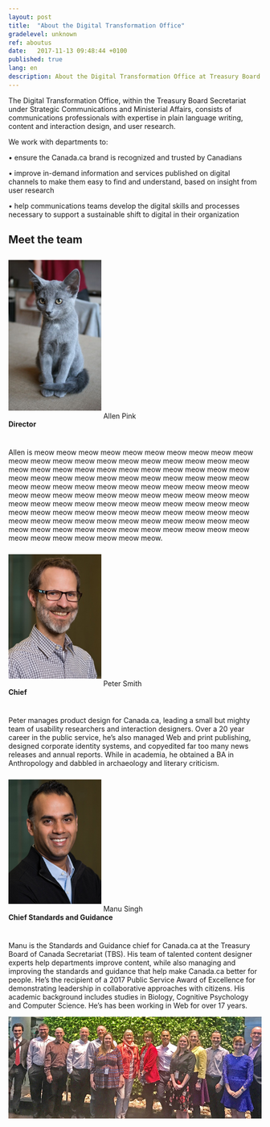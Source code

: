 ```yaml
---
layout: post
title:  "About the Digital Transformation Office"
gradelevel: unknown
ref: aboutus
date:   2017-11-13 09:48:44 +0100
published: true
lang: en
description: About the Digital Transformation Office at Treasury Board of Canada Secretariat. 
---
```

The Digital Transformation Office, within the Treasury Board Secretariat under Strategic Communications and Ministerial Affairs, consists of communications professionals with expertise in plain language writing, content and interaction design, and user research.

We work with departments to:

•	ensure the Canada.ca brand is recognized and trusted by Canadians

•	improve in-demand information and services published on digital channels to make them easy to find and understand, based on insight from user research

•	help communications teams develop the digital skills and processes necessary to support a sustainable shift to digital in their organization



## Meet the team

<div class="col-md-3 col-xs-12">
   <div class="pull-left" style="padding-bottom: 25px;">
   <img class="img-responsive"  style="margin-bottom: 15px; padding-top: 10px;" src="/images/kitten.jpg" width="185px" alt="Allen Pink" />
      Allen Pink <br>
      <b> Director </b>
   </div>
</div>


<div class="col-md-9 col-xs-12">
<figcaption class="center-block">

   
<p>Allen is meow meow meow meow meow meow meow meow meow meow meow meow meow meow meow meow meow meow meow meow meow meow meow meow meow meow meow meow meow meow meow meow meow meow meow meow meow meow meow meow meow meow meow meow meow meow meow meow meow meow meow meow meow meow meow meow meow meow meow meow meow meow meow meow meow meow meow meow meow meow meow meow meow meow meow meow meow meow meow meow meow meow meow meow meow meow meow meow meow meow meow meow meow meow meow meow meow meow meow meow meow meow meow meow meow meow meow meow meow meow meow meow meow meow meow meow.</p>

</figcaption>
</div>

<div class="clearfix"></div>


<div class="col-md-3 col-xs-12">
   <div class="pull-left" style="padding-bottom: 25px;">
   <img class="img-responsive"  style="margin-bottom: 15px; padding-top: 10px;" src="/images/DTO_blog_photo_DSC_3862_277x370.jpg" width="185px" alt="Peter Smith" />
      Peter Smith<br>
      <b>Chief</b>
   </div>
</div>


<div class="col-md-9 col-xs-12">
<figcaption class="center-block">

<p>Peter manages product design for Canada.ca, leading a small but mighty team of usability researchers and interaction designers. Over a 20 year career in the public service, he’s also managed Web and print publishing, designed corporate identity systems, and copyedited far too many news releases and annual reports. While in academia, he obtained a BA in Anthropology and dabbled in archaeology and literary criticism.</p>

</figcaption>
</div>

<div class="clearfix"></div>

<div class="col-md-3 col-xs-12">
   <div class="pull-left" style="padding-bottom: 25px;">
   <img class="img-responsive"  style="margin-bottom: 15px; padding-top: 10px;" src="/images/DTO_blog_photo_DSC_3867_277x370.jpg" width="185px" alt="Manu Singh" />
      Manu Singh<br>
      <b>Chief Standards and Guidance</b>
   </div>
</div>


<div class="col-md-9 col-xs-12">
<figcaption class="center-block">

<p>Manu is the Standards and Guidance chief for Canada.ca at the Treasury Board of Canada Secretariat (TBS).  His team of talented content designer experts help departments improve content, while also managing and improving the standards and guidance that help make Canada.ca better for people. He’s the recipient of a 2017 Public Service Award of Excellence for demonstrating leadership in collaborative approaches with citizens. His academic background includes studies in Biology, Cognitive Psychology and Computer Science. He’s has been working in Web for over 17 years.</p>

</figcaption>
</div>

<div class="clearfix"></div>

<img class="img-responsive" src="/images/team_photo_Oct_2017_965x385px.jpg" alt="Photo of the DTO team, October 2017" />


